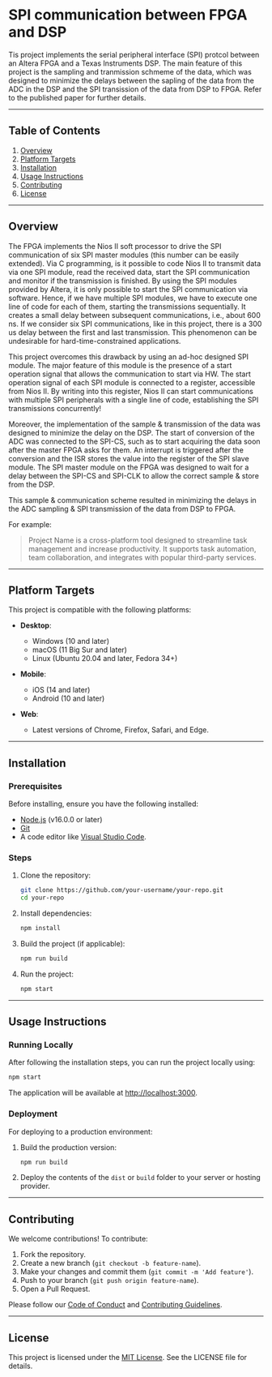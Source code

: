 # SPI communication between FPGA and DSP

Tis project implements the serial peripheral interface (SPI) protcol between an Altera FPGA and a Texas Instruments DSP.
The main feature of this project is the sampling and tranmission schmeme of the data, which was designed to minimize the delays between the sapling of the data from the ADC
in the DSP and the SPI transission of the data from DSP to FPGA. Refer to the published paper for further details.

---

## Table of Contents

1. [Overview](#overview)
2. [Platform Targets](#platform-targets)
3. [Installation](#installation)
4. [Usage Instructions](#usage-instructions)
5. [Contributing](#contributing)
6. [License](#license)

---

## Overview

The FPGA implements the Nios II soft processor to drive the SPI communication of six SPI master modules (this number can be easily extended).
Via C programming, is it possible to code Nios II to transmit data via one SPI module, read the received data, start the SPI communication and monitor if the transmission is finished.
By using the SPI modules provided by Altera, it is only possible to start the SPI communication via software. Hence, if we have multiple SPI modules, we have to execute one
line of code for each of them, starting the transmissions sequentially.
It creates a small delay between subsequent communications, i.e., about 600 ns. If we consider six SPI communications, like in this project, there is a 300 us delay between
the first and last transmission. This phenomenon can be undesirable for hard-time-constrained applications.

This project overcomes this drawback by using an ad-hoc designed SPI module.
The major feature of this module is the presence of a start operation signal that allows the communication to start via HW.
The start operation signal of each SPI module is connected to a register, accessible from Nios II.
By writing into this register, Nios II can start communications with multiple SPI peripherals with a single line of code, establishing the SPI transmissions concurrently!

Moreover, the implementation of the sample & transmission of the data was designed to minimize the delay on the DSP.
The start of conversion of the ADC was connected to the SPI-CS, such as to start acquiring the data soon after the master FPGA asks for them. 
An interrupt is triggered after the conversion and the ISR stores the value into the register of the SPI slave module.
The SPI master module on the FPGA was designed to wait for a delay between the SPI-CS and SPI-CLK to allow the correct sample & store from the DSP.

This sample & communication scheme resulted in minimizing the delays in the ADC sampling & SPI transmission of the data from DSP to FPGA.

For example:

> Project Name is a cross-platform tool designed to streamline task management and increase productivity. It supports task automation, team collaboration, and integrates with popular third-party services.

---

## Platform Targets

This project is compatible with the following platforms:

- **Desktop**:
  - Windows (10 and later)
  - macOS (11 Big Sur and later)
  - Linux (Ubuntu 20.04 and later, Fedora 34+)

- **Mobile**:
  - iOS (14 and later)
  - Android (10 and later)

- **Web**:
  - Latest versions of Chrome, Firefox, Safari, and Edge.

---

## Installation

### Prerequisites

Before installing, ensure you have the following installed:

- [Node.js](https://nodejs.org/) (v16.0.0 or later)
- [Git](https://git-scm.com/)
- A code editor like [Visual Studio Code](https://code.visualstudio.com/).

### Steps

1. Clone the repository:

   ```bash
   git clone https://github.com/your-username/your-repo.git
   cd your-repo
   ```

2. Install dependencies:

   ```bash
   npm install
   ```

3. Build the project (if applicable):

   ```bash
   npm run build
   ```

4. Run the project:

   ```bash
   npm start
   ```

---

## Usage Instructions

### Running Locally

After following the installation steps, you can run the project locally using:

```bash
npm start
```

The application will be available at [http://localhost:3000](http://localhost:3000).

### Deployment

For deploying to a production environment:

1. Build the production version:
   ```bash
   npm run build
   ```

2. Deploy the contents of the `dist` or `build` folder to your server or hosting provider.

---

## Contributing

We welcome contributions! To contribute:

1. Fork the repository.
2. Create a new branch (`git checkout -b feature-name`).
3. Make your changes and commit them (`git commit -m 'Add feature'`).
4. Push to your branch (`git push origin feature-name`).
5. Open a Pull Request.

Please follow our [Code of Conduct](CODE_OF_CONDUCT.md) and [Contributing Guidelines](CONTRIBUTING.md).

---

## License

This project is licensed under the [MIT License](LICENSE). See the LICENSE file for details.
